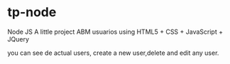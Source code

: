 # tp-node
Node JS A little project ABM usuarios using HTML5 + CSS + JavaScript + JQuery

you can see de actual users, create a new user,delete and edit  any user. 
